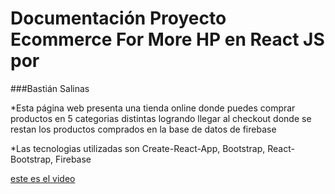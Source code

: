 # Documentación Proyecto Ecommerce For More HP en React JS por
###Bastián Salinas

*Esta página web presenta una tienda online donde puedes comprar productos en 5 categorias distintas logrando llegar al checkout donde se restan los productos comprados en la base de datos de firebase

*Las tecnologias utilizadas son Create-React-App, Bootstrap, React-Bootstrap, Firebase

[este es el video](https://youtu.be/OGouMEnU6mg)
